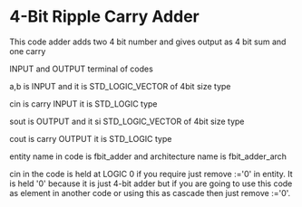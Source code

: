 # 4-Bit Ripple Carry Adder

This code adder adds two 4 bit number and gives output as 4 bit sum and one carry

INPUT and OUTPUT terminal of codes 

a,b is INPUT and it is STD_LOGIC_VECTOR of 4bit size type

cin is carry INPUT it is STD_LOGIC type

sout is OUTPUT and it si STD_LOGIC_VECTOR of 4bit size type

cout is carry OUTPUT it is STD_LOGIC type

entity name in code is fbit_adder and architecture name is fbit_adder_arch 

cin in the code is held at LOGIC 0 if you require just remove :='0' in entity. It is held '0' because it is just 4-bit adder but if you are
going to use this code as element in another code or using this as cascade then just remove :='0'.
